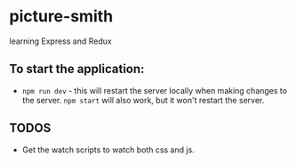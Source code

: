 # picture-smith
learning Express and Redux


## To start the application:

- `npm run dev` - this will restart the server locally when making changes to the server. `npm start` will also work, but it won't restart the server.


## TODOS

- Get the watch scripts to watch both css and js.
